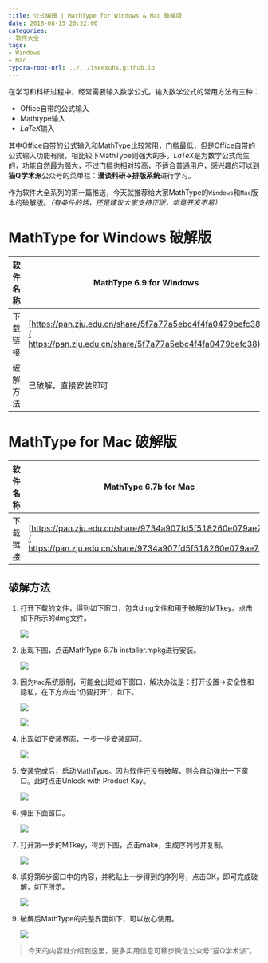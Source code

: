 ```yaml
---
title: 公式编辑 | MathType for Windows & Mac 破解版
date: 2018-08-15 20:22:00
categories:
- 软件大全
tags:
- Windows
- Mac
typora-root-url: ../../iseexuhs.github.io
---
```


在学习和科研过程中，经常需要输入数学公式。输入数学公式的常用方法有三种：

- Office自带的公式输入
- Mathtype输入
- $LaTeX​$输入

其中Office自带的公式输入和MathType比较常用，门槛最低，但是Office自带的公式输入功能有限，相比较下MathType则强大的多。$LaTeX$是为数学公式而生的，功能自然最为强大，不过门槛也相对较高，不适合普通用户，感兴趣的可以到**猫Q学术派**公众号的菜单栏：**漫谈科研->排版系统**进行学习。

作为软件大全系列的第一篇推送，今天就推荐给大家MathType的`Windows`和`Mac`版本的破解版。*（有条件的话，还是建议大家支持正版，毕竟开发不易）*

# MathType for Windows 破解版

| 软件名称 | MathType 6.9 for Windows                 |
| ---- | ---------------------------------------- |
| 下载链接 | [https://pan.zju.edu.cn/share/5f7a77a5ebc4f4fa0479befc38]( https://pan.zju.edu.cn/share/5f7a77a5ebc4f4fa0479befc38) |
| 破解方法 | 已破解，直接安装即可                               |

# MathType for Mac 破解版

| 软件名称 | MathType 6.7b for Mac                    |
| ---- | ---------------------------------------- |
| 下载链接 | [https://pan.zju.edu.cn/share/9734a907fd5f518260e079ae79]( https://pan.zju.edu.cn/share/9734a907fd5f518260e079ae79) |

## 破解方法

1. 打开下载的文件，得到如下窗口，包含dmg文件和用于破解的MTkey。点击如下所示的dmg文件。

   ![](/assets/images/posts/Software/mathtype01.png)

2. 出现下图，点击MathType 6.7b installer.mpkg进行安装。

   ![](/assets/images/posts/Software/mathtype02.png)

3. 因为`Mac`系统限制，可能会出现如下窗口，解决办法是：打开设置->安全性和隐私，在下方点击“仍要打开”，如下。


   ![](/assets/images/posts/Software/mathtype03.jpeg)

   ![](/assets/images/posts/Software/mathtype04.jpeg)

4. 出现如下安装界面，一步一步安装即可。

   ![](/assets/images/posts/Software/mathtype05.jpeg)

5. 安装完成后，启动MathType。因为软件还没有破解，则会自动弹出一下窗口。此时点击Unlock with Product Key。

   ![](/assets/images/posts/Software/mathtype06.png)

6. 弹出下面窗口。

   ![](/assets/images/posts/Software/mathtype07.jpeg)

7. 打开第一步的MTkey，得到下图，点击make，生成序列号并复制。

   ![](/assets/images/posts/Software/mathtype08.png)

8. 填好第6步窗口中的内容，并粘贴上一步得到的序列号，点击OK，即可完成破解，如下所示。

   ![](/assets/images/posts/Software/mathtype09.jpeg)

9. 破解后MathType的完整界面如下，可以放心使用。

   ![](https://iseexuhs.github.io/assets/images/posts/Software/mathtype10.jpeg)

> 今天的内容就介绍到这里，更多实用信息可移步微信公众号“猫Q学术派”。

